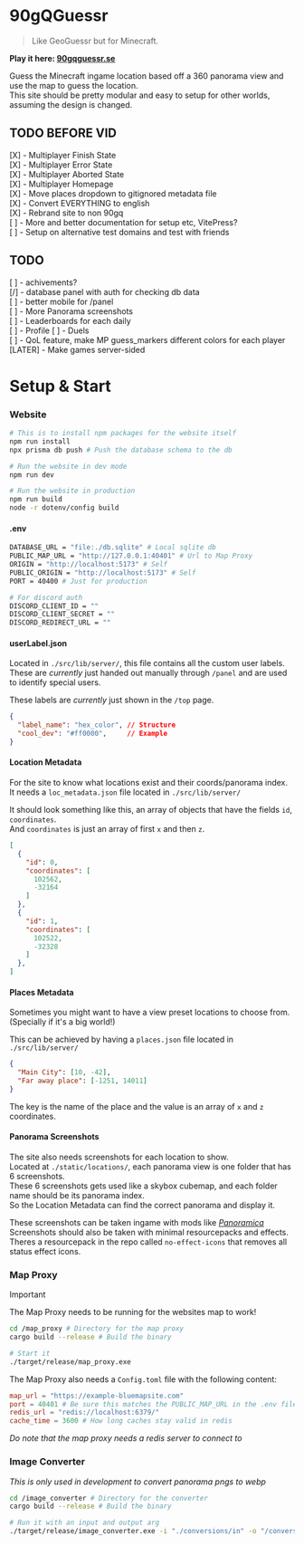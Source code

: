 # 90gQGuessr

> Like GeoGuessr but for Minecraft.

**Play it here: [90gqguessr.se](https://90gqguessr.se)**

Guess the Minecraft ingame location based off a 360 panorama view and use the map to guess the location.  
This site should be pretty modular and easy to setup for other worlds, assuming the design is changed.  

## TODO BEFORE VID
[X] - Multiplayer Finish State  
[X] - Multiplayer Error State  
[X] - Multiplayer Aborted State  
[X] - Multiplayer Homepage  
[X] - Move places dropdown to gitignored metadata file  
[X] - Convert EVERYTHING to english  
[X] - Rebrand site to non 90gq  
[ ] - More and better documentation for setup etc, VitePress?  
[ ] - Setup on alternative test domains and test with friends  

## TODO
[ ] - achivements?  
[/] - database panel with auth for checking db data  
[ ] - better mobile for /panel  
[ ] - More Panorama screenshots  
[ ] - Leaderboards for each daily  
[ ] - Profile
[ ] - Duels  
[ ] - QoL feature, make MP guess_markers different colors for each player  
[LATER] - Make games server-sided  

# Setup & Start


### **Website**
```bash
# This is to install npm packages for the website itself
npm run install
npx prisma db push # Push the database schema to the db
```

```bash
# Run the website in dev mode
npm run dev
```
```bash
# Run the website in production
npm run build
node -r dotenv/config build
```

#### **.env**

```sh
DATABASE_URL = "file:./db.sqlite" # Local sqlite db
PUBLIC_MAP_URL = "http://127.0.0.1:40401" # Url to Map Proxy
ORIGIN = "http://localhost:5173" # Self
PUBLIC_ORIGIN = "http://localhost:5173" # Self
PORT = 40400 # Just for production

# For discord auth
DISCORD_CLIENT_ID = ""
DISCORD_CLIENT_SECRET = ""
DISCORD_REDIRECT_URL = ""
```

#### **userLabel.json**
Located in `./src/lib/server/`, this file contains all the custom user labels.  
These are *currently* just handed out manually through `/panel` and are used to identify special users.  

These labels are *currently* just shown in the `/top` page.  

```json
{
  "label_name": "hex_color", // Structure
  "cool_dev": "#ff0000",     // Example
}
```

#### **Location Metadata**

For the site to know what locations exist and their coords/panorama index.  
It needs a `loc_metadata.json` file located in `./src/lib/server/`  

It should look something like this, an array of objects that have the fields `id`, `coordinates`.  
And `coordinates` is just an array of first `x` and then `z`.  

```json
[
  {
    "id": 0,
    "coordinates": [
      102562,
      -32164
    ]
  },
  {
    "id": 1,
    "coordinates": [
      102522,
      -32328
    ]
  },
]
```

#### **Places Metadata**

Sometimes you might want to have a view preset locations to choose from.  
(Specially if it's a big world!)  

This can be achieved by having a `places.json` file located in `./src/lib/server/`  

```json
{
  "Main City": [10, -42],
  "Far away place": [-1251, 14011]
}
```

The key is the name of the place and the value is an array of `x` and `z` coordinates.  

#### **Panorama Screenshots**

The site also needs screenshots for each location to show.  
Located at `./static/locations/`, each panorama view is one folder that has 6 screenshots.  
These 6 screenshots gets used like a skybox cubemap, and each folder name should be its panorama index.  
So the Location Metadata can find the correct panorama and display it.  

These screenshots can be taken ingame with mods like *[Panoramica](https://modrinth.com/mod/panoramica)*  
Screenshots should also be taken with minimal resourcepacks and effects.   
Theres a resourcepack in the repo called `no-effect-icons` that removes all status effect icons.  

### **Map Proxy**
> [!IMPORTANT]  
> The Map Proxy needs to be running for the websites map to work!

```bash
cd /map_proxy # Directory for the map proxy
cargo build --release # Build the binary

# Start it
./target/release/map_proxy.exe
```
The Map Proxy also needs a `Config.toml` file with the following content:
```toml
map_url = "https://example-bluemapsite.com"
port = 40401 # Be sure this matches the PUBLIC_MAP_URL in the .env file
redis_url = "redis://localhost:6379/"
cache_time = 3600 # How long caches stay valid in redis
```

*Do note that the map proxy needs a redis server to connect to*

### **Image Converter**
*This is only used in development to convert panorama pngs to webp*

```bash
cd /image_converter # Directory for the converter
cargo build --release # Build the binary

# Run it with an input and output arg
./target/release/image_converter.exe -i "./conversions/in" -o "/conversions/out"
```


